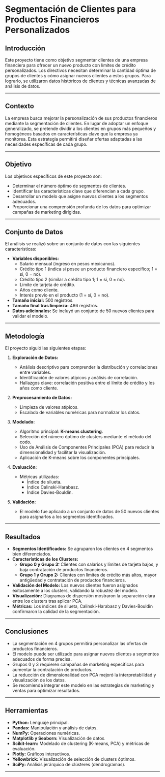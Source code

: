 # Segmentación de Clientes para Productos Financieros Personalizados

## Introducción
Este proyecto tiene como objetivo segmentar clientes de una empresa financiera para ofrecer un nuevo producto con límites de crédito personalizados. Los directivos necesitan determinar la cantidad óptima de grupos de clientes y cómo asignar nuevos clientes a estos grupos. Para lograrlo, se utilizaron datos históricos de clientes y técnicas avanzadas de análisis de datos.

---

## Contexto
La empresa busca mejorar la personalización de sus productos financieros mediante la segmentación de clientes. En lugar de adoptar un enfoque generalizado, se pretende dividir a los clientes en grupos más pequeños y homogéneos basados en características clave que la empresa ya monitorea. Esta estrategia permitirá diseñar ofertas adaptadas a las necesidades específicas de cada grupo.

---

## Objetivo
Los objetivos específicos de este proyecto son:

- Determinar el número óptimo de segmentos de clientes.
- Identificar las características clave que diferencian a cada grupo.
- Desarrollar un modelo que asigne nuevos clientes a los segmentos adecuados.
- Proporcionar una comprensión profunda de los datos para optimizar campañas de marketing dirigidas.

---

## Conjunto de Datos
El análisis se realizó sobre un conjunto de datos con las siguientes características:

- **Variables disponibles:**
  - Salario mensual (ingreso en pesos mexicanos).
  - Crédito tipo 1 (indica si posee un producto financiero específico; 1 = sí, 0 = no).
  - Crédito tipo 2 (similar a crédito tipo 1; 1 = sí, 0 = no).
  - Límite de tarjeta de crédito.
  - Años como cliente.
  - Interés previo en el producto (1 = sí, 0 = no).
- **Tamaño inicial:** 500 registros.
- **Tamaño final tras limpieza:** 486 registros.
- **Datos adicionales:** Se incluyó un conjunto de 50 nuevos clientes para validar el modelo.

---

## Metodología
El proyecto siguió las siguientes etapas:

1. **Exploración de Datos:**
   - Análisis descriptivo para comprender la distribución y correlaciones entre variables.
   - Identificación de valores atípicos y análisis de correlación.
   - Hallazgos clave: correlación positiva entre el límite de crédito y los años como cliente.

2. **Preprocesamiento de Datos:**
   - Limpieza de valores atípicos.
   - Escalado de variables numéricas para normalizar los datos.

3. **Modelado:**
   - Algoritmo principal: **K-means clustering**.
   - Selección del número óptimo de clusters mediante el método del codo.
   - Uso de Análisis de Componentes Principales (PCA) para reducir la dimensionalidad y facilitar la visualización.
   - Aplicación de K-means sobre los componentes principales.

4. **Evaluación:**
   - Métricas utilizadas:
     - Índice de silueta.
     - Índice Calinski-Harabasz.
     - Índice Davies-Bouldin.

5. **Validación:**
   - El modelo fue aplicado a un conjunto de datos de 50 nuevos clientes para asignarlos a los segmentos identificados.

---

## Resultados

- **Segmentos Identificados:** Se agruparon los clientes en 4 segmentos bien diferenciados.
- **Características de los Clusters:**
  - **Grupo 0 y Grupo 3:** Clientes con salarios y límites de tarjeta bajos, y baja contratación de productos financieros.
  - **Grupo 1 y Grupo 2:** Clientes con límites de crédito más altos, mayor antigüedad y contratación de productos financieros.
- **Validación del Modelo:** Los nuevos clientes fueron asignados exitosamente a los clusters, validando la robustez del modelo.
- **Visualización:** Diagramas de dispersión mostraron la separación clara entre los clusters tras aplicar PCA.
- **Métricas:** Los índices de silueta, Calinski-Harabasz y Davies-Bouldin confirmaron la calidad de la segmentación.

---

## Conclusiones

- La segmentación en 4 grupos permitirá personalizar las ofertas de productos financieros.
- El modelo puede ser utilizado para asignar nuevos clientes a segmentos adecuados de forma precisa.
- Grupos 0 y 3 requieren campañas de marketing específicas para aumentar la contratación de productos.
- La reducción de dimensionalidad con PCA mejoró la interpretabilidad y visualización de los datos.
- Se recomienda integrar este modelo en las estrategias de marketing y ventas para optimizar resultados.

---

## Herramientas

- **Python:** Lenguaje principal.
- **Pandas:** Manipulación y análisis de datos.
- **NumPy:** Operaciones numéricas.
- **Matplotlib y Seaborn:** Visualización de datos.
- **Scikit-learn:** Modelado de clustering (K-means, PCA) y métricas de evaluación.
- **Plotly:** Gráficos interactivos.
- **Yellowbrick:** Visualización de selección de clusters óptimos.
- **SciPy:** Análisis jerárquico de clústeres (dendrogramas).

---
